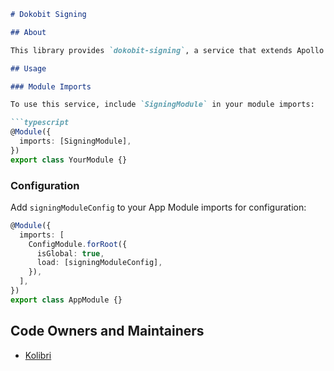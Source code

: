 ```markdown
# Dokobit Signing

## About

This library provides `dokobit-signing`, a service that extends Apollo's `RESTDataSource`. The service allows its users to request individuals to sign PDF documents using their mobile electronic IDs via Dokobit.

## Usage

### Module Imports

To use this service, include `SigningModule` in your module imports:

```typescript
@Module({
  imports: [SigningModule],
})
export class YourModule {}
```

### Configuration

Add `signingModuleConfig` to your App Module imports for configuration:

```typescript
@Module({
  imports: [
    ConfigModule.forRoot({
      isGlobal: true,
      load: [signingModuleConfig],
    }),
  ],
})
export class AppModule {}
```

## Code Owners and Maintainers

- [Kolibri](https://github.com/orgs/island-is/teams/kolibri/members)
```